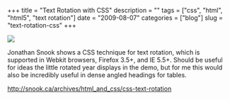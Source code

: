 +++
title = "Text Rotation with CSS"
description = ""
tags = ["css", "html", "html5", "text rotation"]
date = "2009-08-07"
categories = ["blog"]
slug = "text-rotation-css"
+++



  <div class="notebook-screenshot"><a href="http://snook.ca/archives/html_and_css/css-text-rotation"><img src="http://media.konigi.com/bluga/wt4a7c1f11b5212.jpg"/></a></div><p>Jonathan Snook shows a CSS technique for text rotation, which is supported in Webkit browsers, Firefox 3.5+, and IE 5.5+. Should be useful for ideas the little rotated year displays in the demo, but for me this would also be incredibly useful in dense angled headings for tables.</p>
    
  <a href="http://snook.ca/archives/html_and_css/css-text-rotation">http://snook.ca/archives/html_and_css/css-text-rotation</a>
